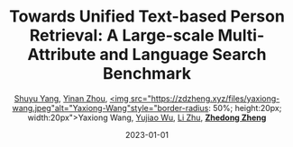 ---
title: "Towards Unified Text-based Person Retrieval: A Large-scale Multi-Attribute and Language Search Benchmark"
collection: publications
permalink: /publication/Towards-2023
date: 2023-01-01
doi: 
keywords: 
venue: 'arXiv:2306.02898'
author: '<a href="https://zdzheng.xyz/authors/Shuyu-Yang" class="author">Shuyu Yang</a>, <a href="https://zdzheng.xyz/authors/Yinan-Zhou" class="author">Yinan Zhou</a>, <a href="https://zdzheng.xyz/authors/Yaxiong-Wang" class="author"><img src="https://zdzheng.xyz/files/yaxiong-wang.jpeg"alt="Yaxiong-Wang"style="border-radius: 50%; height:20px; width:20px">Yaxiong Wang</a>, <a href="https://zdzheng.xyz/authors/Yujiao-Wu" class="author">Yujiao Wu</a>, <a href="https://zdzheng.xyz/authors/Li-Zhu" class="author">Li Zhu</a>, <strong><a href="https://zdzheng.xyz/authors/Zhedong-Zheng" class="author">Zhedong Zheng</a></strong>'
sqlauthor: 'Shuyu Yang, Yinan Zhou, Yaxiong Wang, Yujiao Wu, Li Zhu, Zhedong Zheng, '
citation: ' Shuyu Yang,  Yinan Zhou,  Yaxiong Wang,  Yujiao Wu,  Li Zhu,  Zhedong Zheng, &quot;Towards Unified Text-based Person Retrieval: A Large-scale Multi-Attribute and Language Search Benchmark.&quot; arXiv:2306.02898, 2023.'
pub_year: '2023'
bib: >
    @article{yang2023towards,<br>author = "Yang, Shuyu and Zhou, Yinan and Wang, Yaxiong and Wu, Yujiao and Zhu, Li and Zheng, Zhedong",<br>title = "Towards Unified Text-based Person Retrieval: A Large-scale Multi-Attribute and Language Search Benchmark",<br>booktitle = "arXiv:2306.02898",<br>year = "2023"
    }

---